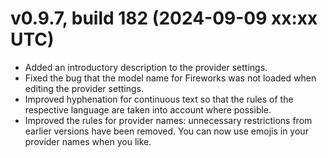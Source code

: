 # v0.9.7, build 182 (2024-09-09 xx:xx UTC)
- Added an introductory description to the provider settings.
- Fixed the bug that the model name for Fireworks was not loaded when editing the provider settings.
- Improved hyphenation for continuous text so that the rules of the respective language are taken into account where possible.
- Improved the rules for provider names: unnecessary restrictions from earlier versions have been removed. You can now use emojis in your provider names when you like.